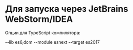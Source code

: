 # Для запуска через JetBrains WebStorm/IDEA
Опции для TypeScript компилятора:

--lib es6,dom --module esnext --target es2017
